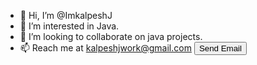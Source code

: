 - 👋 Hi, I’m @ImkalpeshJ
- 👀 I’m interested in Java.
- 💞️ I’m looking to collaborate on java projects.
- 📫 Reach me at kalpeshjwork@gmail.com
<button> Send Email </button>
<!---
ImkalpeshJ/ImkalpeshJ is a ✨ special ✨ repository because its `README.md` (this file) appears on your GitHub profile.
You can click the Preview link to take a look at your changes.
--->
